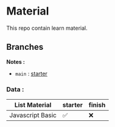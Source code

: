 # Material
This repo contain learn material.

## Branches
**Notes :**
- `main` : [starter](https://github.com/eanp/material/tree/main)

### Data :
| List Material | starter | finish |
| --------------- | ----- | --------- |
| Javascript Basic| ✅    | ❌        |